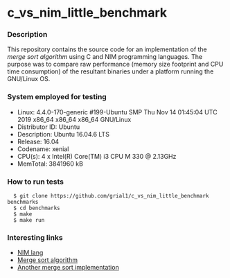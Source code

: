 # c_vs_nim_little_benchmark

### Description
This repository contains the source code for an implementation of the *merge sort algorithm* using C and NIM programming languages. The purpose was to compare raw performance (memory size footprint and CPU time consumption) of the resultant binaries under a platform running the GNU/Linux OS.

### System employed for testing
* Linux:          4.4.0-170-generic #199-Ubuntu SMP Thu Nov 14 01:45:04 UTC 2019 x86_64 x86_64 x86_64 GNU/Linux
* Distributor ID:	Ubuntu
* Description:	  Ubuntu 16.04.6 LTS
* Release:	      16.04
* Codename:	      xenial
* CPU(s):         4 x Intel(R) Core(TM) i3 CPU M 330 @ 2.13GHz
* MemTotal:       3841960 kB

### How to run tests
```
  $ git clone https://github.com/grial1/c_vs_nim_little_benchmark benchmarks 
  $ cd benchmarks
  $ make
  $ make run
```

### Interesting links
* [NIM lang](https://nim-lang.org/)
* [Merge sort algorithm](https://en.wikipedia.org/wiki/Merge_sort)
* [Another merge sort implementation](https://www.geeksforgeeks.org/merge-sort/)
